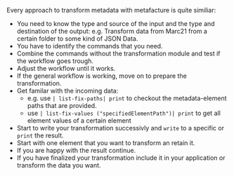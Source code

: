 Every approach to transform metadata with metafacture is quite similiar:

- You need to know the type and source of the input and the type and destination of the output:
	e.g. Transform data from Marc21 from a certain folder to some kind of JSON Data.
- You have to identify the commands that you need.
- Combine the commands without the transformation module and test if the workflow goes trough.
- Adjust the workflow until it works.
- If the general workflow is working, move on to prepare the transformation.
- Get familar with the incoming data:
	- e.g. use `| list-fix-paths| print` to checkout the metadata-element paths that are provided.
	- use `| list-fix-values ("specifiedElementPath")| print` to get all element values of a certain element
- Start to write your transformation successivly and `write` to a specific or `print` the result.
 - Start with one element that you want to transform an retain it.
 - If you are happy with the result continue.
- If you have finalized your transformation include it in your application or transform the data you want.